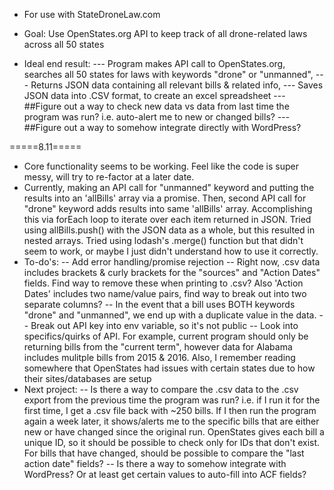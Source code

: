 - For use with StateDroneLaw.com
- Goal: Use OpenStates.org API to keep track of all drone-related laws across all 50 states

- Ideal end result:
--- Program makes API call to OpenStates.org, searches all 50 states for laws with keywords "drone" or "unmanned",
--- Returns JSON data containing all relevant bills & related info,
--- Saves JSON data into .CSV format, to create an excel spreadsheet
--- ##Figure out a way to check new data vs data from last time the program was run? i.e. auto-alert me to new or changed bills?
--- ##Figure out a way to somehow integrate directly with WordPress?

=====8.11=====
  - Core functionality seems to be working. Feel like the code is super messy, will try to re-factor at a later date.
  - Currently, making an API call for "unmanned" keyword and putting the results into an 'allBills' array via a promise. Then,
      second API call for "drone" keyword adds results into same 'allBills' array. Accomplishing this via forEach loop to iterate over each item returned in JSON. Tried using allBills.push() with the JSON data as a whole, but this resulted in nested arrays. Tried using lodash's .merge() function but that didn't seem to work, or maybe I just didn't understand
      how to use it correctly.
  - To-do's:
      -- Add error handling/promise rejection
      -- Right now, .csv data includes brackets & curly brackets for the "sources" and "Action Dates" fields. Find way to remove these when printing to .csv? Also 'Action Dates' includes two name/value pairs, find way to break out into two separate columns?
      -- In the event that a bill uses BOTH keywords "drone" and "unmanned", we end up with a duplicate value in the data.
      -- Break out API key into env variable, so it's not public
      -- Look into specifics/quirks of API. For example, current program should only be returning bills from the "current term", however data for Alabama includes mulitple bills from 2015 & 2016. Also, I remember reading somewhere that OpenStates had issues with certain states due to how their sites/databases are setup
  - Next project:
      -- Is there a way to compare the .csv data to the .csv export from the previous time the program was run? i.e. if I run it for the first time, I get a .csv file back with ~250 bills. If I then run the program again a week later, it shows/alerts me to the specific bills that are either new or have changed since the original run. OpenStates gives each bill a unique ID, so it should be possible to check only for IDs that don't exist. For bills that have changed, should be possible to compare the "last action date" fields?
      -- Is there a way to somehow integrate with WordPress? Or at least get certain values to auto-fill into ACF fields?
